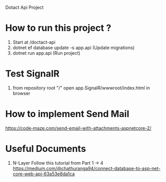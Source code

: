 Dotact Api Project

# How to run this project ?
1. Start at /doctact-api
2. dotnet ef database update -s app.api (Update migrations)
3. dotnet run app.api (Run project)

# Test SignalR
1. from repository root "/" open app.SignalR/wwwroot/index.html in browser

# How to implement Send Mail
https://code-maze.com/send-email-with-attachments-aspnetcore-2/

# Useful Documents
1. N-Layer
Follow this tutorial from Part 1 -> 4
https://medium.com/@chathuranga94/connect-database-to-asp-net-core-web-api-63a53e8da1ca

